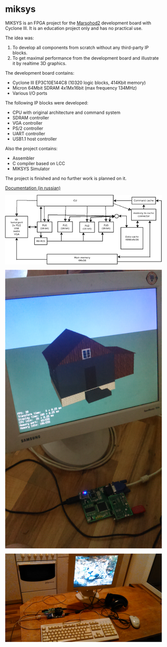 # miksys

MIKSYS is an FPGA project for the [Marsohod2](http://marsohod.org/howtostart/prodmarsohod2) development board with Cyclone III.
It is an education project only and has no practical use.

The idea was:
1. To develop all components from scratch without any third-party IP blocks.
2. To get maximal performance from the development board and illustrate it by realtime 3D graphics.

The development board contains:
* Cyclone III EP3C10E144C8 (10320 logic blocks, 414Kbit memory)
* Micron 64Mbit SDRAM 4x1Mx16bit (max frequency 134MHz)
* Various I/O ports

The following IP blocks were developed:
* CPU with original architecture and command system
* SDRAM controller
* VGA controller
* PS/2 controller
* UART controller
* USB1.1 host controller

Also the project contains:
* Assembler
* C compiler based on LCC
* MIKSYS Simulator

The project is finished and no further work is planned on it.

[Documentation (in russian)](./doc/miksys.md)

![](./doc/miksys.png)

![](./doc/img1.JPG)

![](./doc/img2.JPG)
